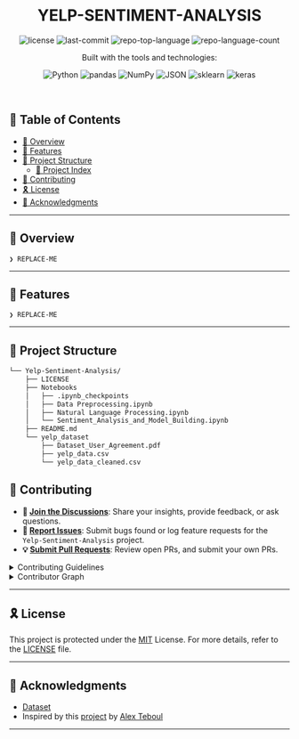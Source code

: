 <p align="center"><h1 align="center">YELP-SENTIMENT-ANALYSIS</h1></p>
<p align="center">
</p>
<p align="center">
	<img src="https://img.shields.io/github/license/TejasShinkar12/Yelp-Sentiment-Analysis?style=flat&logo=opensourceinitiative&logoColor=white&color=24bcc9" alt="license">
	<img src="https://img.shields.io/github/last-commit/TejasShinkar12/Yelp-Sentiment-Analysis?style=flat&logo=git&logoColor=white&color=24bcc9" alt="last-commit">
	<img src="https://img.shields.io/github/languages/top/TejasShinkar12/Yelp-Sentiment-Analysis?style=flat&color=24bcc9" alt="repo-top-language">
	<img src="https://img.shields.io/github/languages/count/TejasShinkar12/Yelp-Sentiment-Analysis?style=flat&color=24bcc9" alt="repo-language-count">
</p>
<p align="center">Built with the tools and technologies:</p>
<p align="center">
	<img src="https://img.shields.io/badge/Python-3776AB.svg?style=flat&logo=Python&logoColor=white" alt="Python">
	<img src="https://img.shields.io/badge/pandas-150458.svg?style=flat&logo=pandas&logoColor=white" alt="pandas">
	<img src="https://img.shields.io/badge/NumPy-013243.svg?style=flat&logo=NumPy&logoColor=white" alt="NumPy">
	<img src="https://img.shields.io/badge/JSON-000000.svg?style=flat&logo=JSON&logoColor=white" alt="JSON">
	<img src="https://img.shields.io/badge/sklearn-F7931E.svg?style=flat&logo=scikitlearn&logoColor=white" alt="sklearn">
	<img src="https://img.shields.io/badge/keras-D00000.svg?style=flat&logo=Keras&logoColor=white" alt="keras">
	</p>
<br>

## 🔗 Table of Contents

- [📍 Overview](#-overview)
- [👾 Features](#-features)
- [📁 Project Structure](#-project-structure)
  - [📂 Project Index](#-project-index)
- [🔰 Contributing](#-contributing)
- [🎗 License](#-license)
- [🙌 Acknowledgments](#-acknowledgments)

---

## 📍 Overview

<code>❯ REPLACE-ME</code>

---

## 👾 Features

<code>❯ REPLACE-ME</code>

---

## 📁 Project Structure

```sh
└── Yelp-Sentiment-Analysis/
    ├── LICENSE
    ├── Notebooks
    │   ├── .ipynb_checkpoints
    │   ├── Data Preprocessing.ipynb
    │   ├── Natural Language Processing.ipynb
    │   └── Sentiment_Analysis_and_Model_Building.ipynb
    ├── README.md
    └── yelp_dataset
        ├── Dataset_User_Agreement.pdf
        ├── yelp_data.csv
        └── yelp_data_cleaned.csv
```

## 🔰 Contributing

- **💬 [Join the Discussions](https://github.com/TejasShinkar12/Yelp-Sentiment-Analysis/discussions)**: Share your insights, provide feedback, or ask questions.
- **🐛 [Report Issues](https://github.com/TejasShinkar12/Yelp-Sentiment-Analysis/issues)**: Submit bugs found or log feature requests for the `Yelp-Sentiment-Analysis` project.
- **💡 [Submit Pull Requests]()**: Review open PRs, and submit your own PRs.

<details closed>
<summary>Contributing Guidelines</summary>

1. **Fork the Repository**: Start by forking the project repository to your github account.
2. **Clone Locally**: Clone the forked repository to your local machine using a git client.
   ```sh
   git clone https://github.com/TejasShinkar12/Yelp-Sentiment-Analysis
   ```
3. **Create a New Branch**: Always work on a new branch, giving it a descriptive name.
   ```sh
   git checkout -b new-feature-x
   ```
4. **Make Your Changes**: Develop and test your changes locally.
5. **Commit Your Changes**: Commit with a clear message describing your updates.
   ```sh
   git commit -m 'Implemented new feature x.'
   ```
6. **Push to github**: Push the changes to your forked repository.
   ```sh
   git push origin new-feature-x
   ```
7. **Submit a Pull Request**: Create a PR against the original project repository. Clearly describe the changes and their motivations.
8. **Review**: Once your PR is reviewed and approved, it will be merged into the main branch. Congratulations on your contribution!
</details>

<details closed>
<summary>Contributor Graph</summary>
<br>
<p align="left">
   <a href="https://github.com{/TejasShinkar12/Yelp-Sentiment-Analysis/}graphs/contributors">
      <img src="https://contrib.rocks/image?repo=TejasShinkar12/Yelp-Sentiment-Analysis">
   </a>
</p>
</details>

---

## 🎗 License

This project is protected under the [MIT](https://github.com/TejasShinkar12/Yelp-Sentiment-Analysis?tab=MIT-1-ov-file#readme) License. For more details, refer to the [LICENSE](https://choosealicense.com/licenses/) file.

---

## 🙌 Acknowledgments

- [Dataset](https://www.yelp.com/dataset)
- Inspired by this [project](https://youtu.be/dowagyrMtnU) by [Alex Teboul](https://www.youtube.com/@acteboul17) 

---
